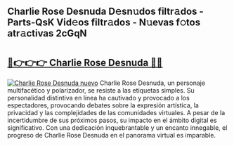 ## Charlie Rose Desnuda D𝚎sn𝚞dos filtr𝚊dos - Parts-QsK Vid𝚎os filtr𝚊dos - N𝚞evas f𝚘tos atr𝚊ctivas 2cGqN

# <h2><a href="http://mb8mc7.tromn.icu/?c=Charlie+Rose+Desnuda">🔗👉👉👉 Charlie Rose Desnuda 🔗🔗</a></h2>

[![Charlie Rose Desnuda nuevo](https://i.imgur.com/pEAQMta.gif)](http://mb8mc7.tromn.icu/?c=Charlie+Rose+Desnuda)
Charlie Rose Desnuda, un personaje multifacético y polarizador, se resiste a las etiquetas simples. Su personalidad distintiva en línea ha cautivado y provocado a los espectadores, provocando debates sobre la expresión artística, la privacidad y las complejidades de las comunidades virtuales. A pesar de la incertidumbre de sus próximos pasos, su impacto en el ámbito digital es significativo. Con una dedicación inquebrantable y un encanto innegable, el progreso de Charlie Rose Desnuda en el panorama virtual es imparable.
